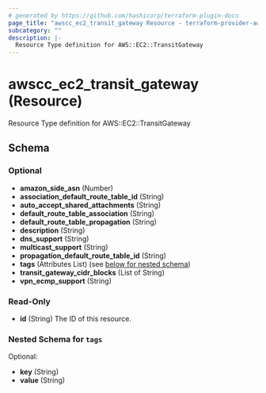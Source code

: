 ```yaml
---
# generated by https://github.com/hashicorp/terraform-plugin-docs
page_title: "awscc_ec2_transit_gateway Resource - terraform-provider-awscc"
subcategory: ""
description: |-
  Resource Type definition for AWS::EC2::TransitGateway
---
```


# awscc_ec2_transit_gateway (Resource)

Resource Type definition for AWS::EC2::TransitGateway



<!-- schema generated by tfplugindocs -->
## Schema

### Optional

- **amazon_side_asn** (Number)
- **association_default_route_table_id** (String)
- **auto_accept_shared_attachments** (String)
- **default_route_table_association** (String)
- **default_route_table_propagation** (String)
- **description** (String)
- **dns_support** (String)
- **multicast_support** (String)
- **propagation_default_route_table_id** (String)
- **tags** (Attributes List) (see [below for nested schema](#nestedatt--tags))
- **transit_gateway_cidr_blocks** (List of String)
- **vpn_ecmp_support** (String)

### Read-Only

- **id** (String) The ID of this resource.

<a id="nestedatt--tags"></a>
### Nested Schema for `tags`

Optional:

- **key** (String)
- **value** (String)


